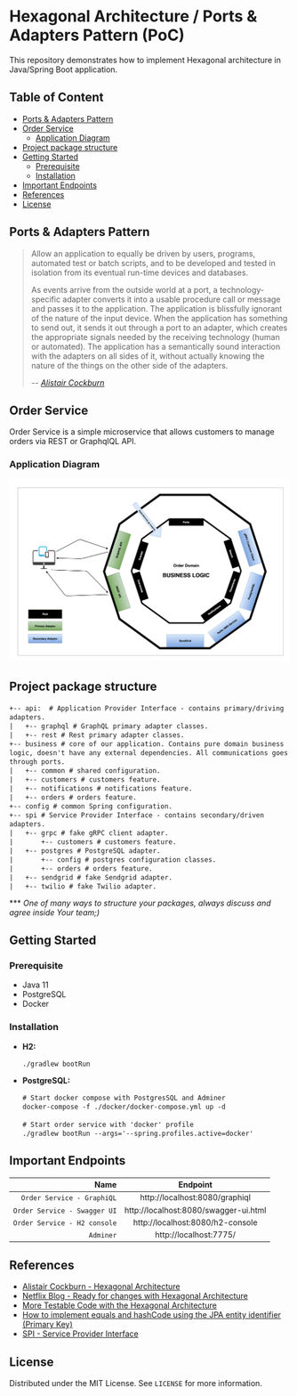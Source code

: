 # Hexagonal Architecture / Ports & Adapters Pattern (PoC)

This repository demonstrates how to implement Hexagonal architecture in Java/Spring Boot application.

## Table of Content

- [Ports & Adapters Pattern](#ports--adapters-pattern)
- [Order Service](#order-service)
  * [Application Diagram](#application-diagram)
- [Project package structure](#project-package-structure)
- [Getting Started](#getting-started)
  * [Prerequisite](#prerequisite)
  * [Installation](#installation)
- [Important Endpoints](#important-endpoints)
- [References](#references)
- [License](#license)

## Ports & Adapters Pattern

> Allow an application to equally be driven by users, programs, automated test or batch scripts, and to be developed and tested in isolation from its eventual run-time devices and databases.
>
> As events arrive from the outside world at a port, a technology-specific adapter converts it into a usable procedure call or message and passes it to the application. The application is blissfully ignorant of the nature of the input device. When the application has something to send out, it sends it out through a port to an adapter, which creates the appropriate signals needed by the receiving technology (human or automated). The application has a semantically sound interaction with the adapters on all sides of it, without actually knowing the nature of the things on the other side of the adapters.
>
> -- <cite>[Alistair Cockburn][1]</cite>

[1]: https://alistair.cockburn.us/hexagonal-architecture/

## Order Service

Order Service is a simple microservice that allows customers to manage orders via REST or GraphqlQL API.

### Application Diagram

![architecture](./_docs/img/application-diagram.png)

## Project package structure

```shell
+-- api:  # Application Provider Interface - contains primary/driving adapters.
|   +-- graphql # GraphQL primary adapter classes.
|   +-- rest # Rest primary adapter classes.
+-- business # core of our application. Contains pure domain business logic, doesn't have any external dependencies. All communications goes through ports.
|   +-- common # shared configuration.
|   +-- customers # customers feature.
|   +-- notifications # notifications feature.
|   +-- orders # orders feature.
+-- config # common Spring configuration.
+-- spi # Service Provider Interface - contains secondary/driven adapters.
|   +-- grpc # fake gRPC client adapter.
|       +-- customers # customers feature.
|   +-- postgres # PostgreSQL adapter.
|       +-- config # postgres configuration classes.
|       +-- orders # orders feature.
|   +-- sendgrid # fake Sendgrid adapter.
|   +-- twilio # fake Twilio adapter.
```
*** *One of many ways to structure your packages, always discuss and agree inside Your team;)*

## Getting Started

### Prerequisite

* Java 11
* PostgreSQL
* Docker

### Installation

* **H2:**
  ```shell
  ./gradlew bootRun
  ```
* **PostgreSQL:**
  ```shell
  # Start docker compose with PostgresSQL and Adminer
  docker-compose -f ./docker/docker-compose.yml up -d  
  
  # Start order service with 'docker' profile
  ./gradlew bootRun --args='--spring.profiles.active=docker'
  ```

## Important Endpoints

| Name | Endpoint | 
| -------------:|:--------:|
| `Order Service - GraphiQL` | http://localhost:8080/graphiql |
| `Order Service - Swagger UI` | http://localhost:8080/swagger-ui.html |
| `Order Service - H2 console` | http://localhost:8080/h2-console |
| `Adminer` | http://localhost:7775/ |

## References

* [Alistair Cockburn - Hexagonal Architecture](https://alistair.cockburn.us/hexagonal-architecture/)
* [Netflix Blog - Ready for changes with Hexagonal Architecture](https://netflixtechblog.com/ready-for-changes-with-hexagonal-architecture-b315ec967749)
* [More Testable Code with the Hexagonal Architecture](https://www.youtube.com/watch?v=ujb_O6myknY)
* [How to implement equals and hashCode using the JPA entity identifier (Primary Key)](https://vladmihalcea.com/how-to-implement-equals-and-hashcode-using-the-jpa-entity-identifier/)
* [SPI - Service Provider Interface](https://en.wikipedia.org/wiki/Service_provider_interface)

## License

Distributed under the MIT License. See `LICENSE` for more information.
